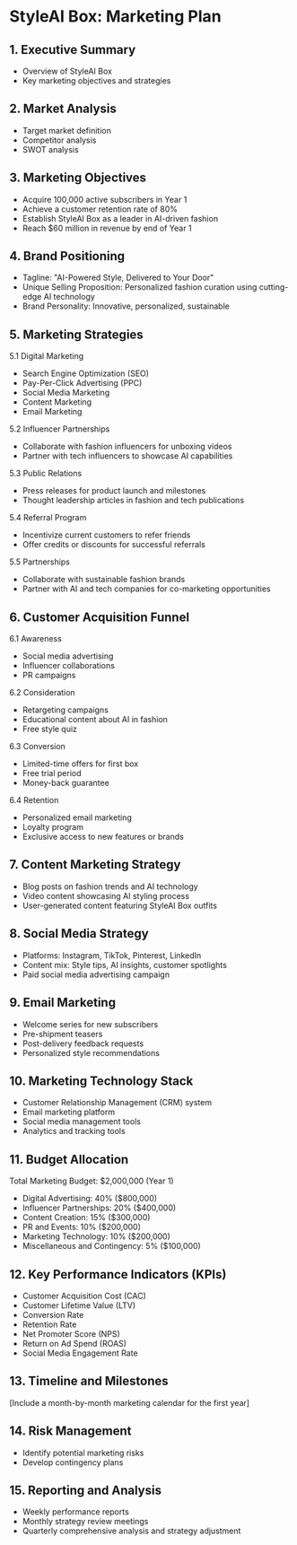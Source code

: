 # StyleAI Box: Marketing Plan

## 1. Executive Summary
- Overview of StyleAI Box
- Key marketing objectives and strategies

## 2. Market Analysis
- Target market definition
- Competitor analysis
- SWOT analysis

## 3. Marketing Objectives
- Acquire 100,000 active subscribers in Year 1
- Achieve a customer retention rate of 80%
- Establish StyleAI Box as a leader in AI-driven fashion
- Reach $60 million in revenue by end of Year 1

## 4. Brand Positioning
- Tagline: "AI-Powered Style, Delivered to Your Door"
- Unique Selling Proposition: Personalized fashion curation using cutting-edge AI technology
- Brand Personality: Innovative, personalized, sustainable

## 5. Marketing Strategies

5.1 Digital Marketing
- Search Engine Optimization (SEO)
- Pay-Per-Click Advertising (PPC)
- Social Media Marketing
- Content Marketing
- Email Marketing

5.2 Influencer Partnerships
- Collaborate with fashion influencers for unboxing videos
- Partner with tech influencers to showcase AI capabilities

5.3 Public Relations
- Press releases for product launch and milestones
- Thought leadership articles in fashion and tech publications

5.4 Referral Program
- Incentivize current customers to refer friends
- Offer credits or discounts for successful referrals

5.5 Partnerships
- Collaborate with sustainable fashion brands
- Partner with AI and tech companies for co-marketing opportunities

## 6. Customer Acquisition Funnel

6.1 Awareness
- Social media advertising
- Influencer collaborations
- PR campaigns

6.2 Consideration
- Retargeting campaigns
- Educational content about AI in fashion
- Free style quiz

6.3 Conversion
- Limited-time offers for first box
- Free trial period
- Money-back guarantee

6.4 Retention
- Personalized email marketing
- Loyalty program
- Exclusive access to new features or brands

## 7. Content Marketing Strategy
- Blog posts on fashion trends and AI technology
- Video content showcasing AI styling process
- User-generated content featuring StyleAI Box outfits

## 8. Social Media Strategy
- Platforms: Instagram, TikTok, Pinterest, LinkedIn
- Content mix: Style tips, AI insights, customer spotlights
- Paid social media advertising campaign

## 9. Email Marketing
- Welcome series for new subscribers
- Pre-shipment teasers
- Post-delivery feedback requests
- Personalized style recommendations

## 10. Marketing Technology Stack
- Customer Relationship Management (CRM) system
- Email marketing platform
- Social media management tools
- Analytics and tracking tools

## 11. Budget Allocation
Total Marketing Budget: $2,000,000 (Year 1)
- Digital Advertising: 40% ($800,000)
- Influencer Partnerships: 20% ($400,000)
- Content Creation: 15% ($300,000)
- PR and Events: 10% ($200,000)
- Marketing Technology: 10% ($200,000)
- Miscellaneous and Contingency: 5% ($100,000)

## 12. Key Performance Indicators (KPIs)
- Customer Acquisition Cost (CAC)
- Customer Lifetime Value (LTV)
- Conversion Rate
- Retention Rate
- Net Promoter Score (NPS)
- Return on Ad Spend (ROAS)
- Social Media Engagement Rate

## 13. Timeline and Milestones
[Include a month-by-month marketing calendar for the first year]

## 14. Risk Management
- Identify potential marketing risks
- Develop contingency plans

## 15. Reporting and Analysis
- Weekly performance reports
- Monthly strategy review meetings
- Quarterly comprehensive analysis and strategy adjustment

